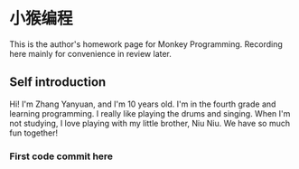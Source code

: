 # 小猴编程
This is the author's homework page for Monkey Programming. Recording here mainly for convenience in review later.

## Self introduction
Hi! I'm Zhang Yanyuan, and I'm 10 years old. I'm in the fourth grade and learning programming. I really like playing the drums and singing. When I'm not studying, I love playing with my little brother, Niu Niu. We have so much fun together!

### First code commit here
